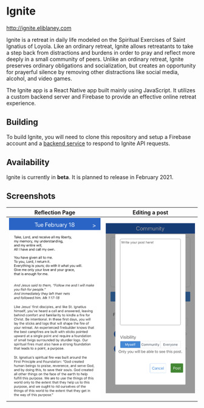 # Ignite

http://ignite.eliblaney.com

Ignite is a retreat in daily life modeled on the Spiritual Exercises of Saint Ignatius of Loyola. Like an ordinary retreat, Ignite allows retreatants to take a step back from distractions and burdens in order to pray and reflect more deeply in a small community of peers. Unlike an ordinary retreat, Ignite preserves ordinary obligations and socialization, but creates an opportunity for prayerful silence by removing other distractions like social media, alcohol, and video games.

The Ignite app is a React Native app built mainly using JavaScript. It utilizes a custom backend server and Firebase to provide an effective online retreat experience.

## Building

To build Ignite, you will need to clone this repository and setup a Firebase account and a [backend service](https://github.com/eliblaney/ignite-backend) to respond to Ignite API requests.

## Availability

Ignite is currently in **beta**. It is planned to release in February 2021.

## Screenshots

Reflection Page            |  Editing a post
:-------------------------:|:-------------------------:
![](screenshot.png)  |  ![](screenshot2.png)
